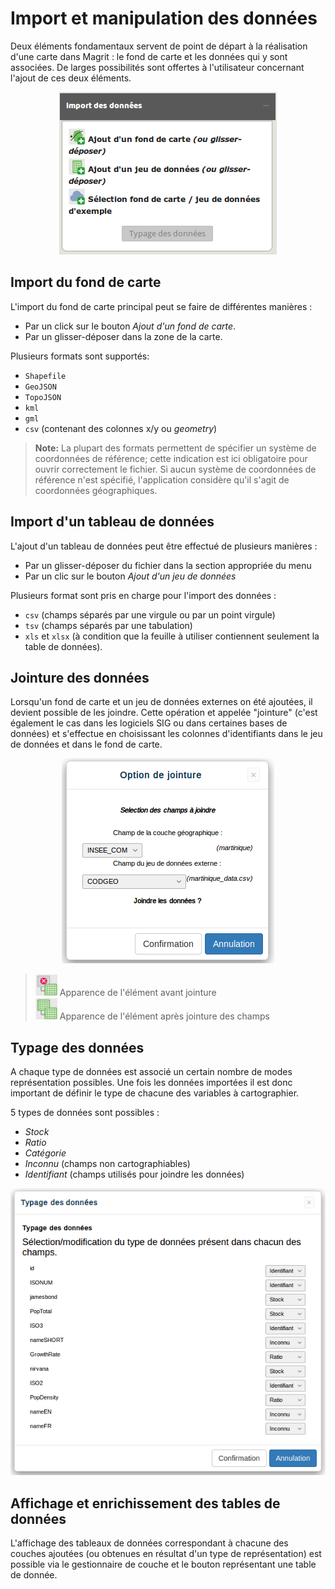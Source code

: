 Import et manipulation des données
==================================

Deux éléments fondamentaux servent de point de départ à la réalisation d'une carte dans Magrit : le fond de carte et les données qui y sont associées.
De larges possibilités sont offertes à l'utilisateur concernant l'ajout de ces deux éléments.

<p style="text-align: center;">
<img src="img/win_imp_fr.png" alt="Dialogue d'import"/>
</p>

## Import du fond de carte

L'import du fond de carte principal peut se faire de différentes manières :
- Par un click sur le bouton *Ajout d'un fond de carte*.
- Par un glisser-déposer dans la zone de la carte.


Plusieurs formats sont supportés:
- ```Shapefile```
- ```GeoJSON```
- ```TopoJSON```
- ```kml```
- ```gml```
- ```csv``` (contenant des colonnes x/y ou *geometry*)

> **Note:**
> La plupart des formats permettent de spécifier un système de coordonnées de référence; cette indication est ici obligatoire pour ouvrir correctement le fichier.
> Si aucun système de coordonnées de référence n'est spécifié, l'application considère qu'il s'agit de coordonnées géographiques.



## Import d'un tableau de données

L'ajout d'un tableau de données peut être effectué de plusieurs manières :
- Par un glisser-déposer du fichier dans la section appropriée du menu
- Par un clic sur le bouton *Ajout d'un jeu de données*


Plusieurs format sont pris en charge pour l'import des données :
- ```csv``` (champs séparés par une virgule ou par un point virgule)
- ```tsv``` (champs séparés par une tabulation)
- ```xls``` et ```xlsx``` (à condition que la feuille à utiliser contiennent seulement la table de données).


## Jointure des données

Lorsqu'un fond de carte et un jeu de données externes on été ajoutées, il devient possible de les joindre.
Cette opération et appelée "jointure" (c'est également le cas dans les logiciels SIG ou dans certaines bases de données) et s'effectue en choisissant les colonnes d'identifiants dans le jeu de données et dans le fond de carte.

<p style="text-align: center;">
<img src="img/win_jnt_fr.png" alt="Dialogue de jointure"/>
</p>

> <img src="img/joinfalse.png" alt="joinfalse" style="width: 35px;"/> Apparence de l'élément avant jointure  
> <img src="img/jointrue.png" alt="jointrue" style="width: 35px;"/> Apparence de l'élément après jointure des champs  


## Typage des données

A chaque type de données est associé un certain nombre de modes représentation possibles. Une fois les données importées il est donc important de définir le type de chacune des variables à cartographier.

5 types de données sont possibles :
- *Stock*
- *Ratio*
- *Catégorie*
- *Inconnu* (champs non cartographiables)
- *Identifiant* (champs utilisés pour joindre les données)

<p style="text-align: center;">
<img src="img/win_typ_fr.png" alt="Dialogue de typage des données"/>
</p>


## Affichage et enrichissement des tables de données

L'affichage des tableaux de données correspondant à chacune des couches ajoutées (ou obtenues en résultat d'un type de représentation) est possible via le gestionnaire de couche et le bouton représentant une table de donnée.
